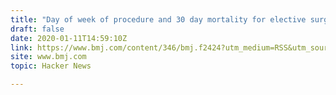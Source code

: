 ```yaml
---
title: "Day of week of procedure and 30 day mortality for elective surgery (2013)"
draft: false
date: 2020-01-11T14:59:10Z
link: https://www.bmj.com/content/346/bmj.f2424?utm_medium=RSS&utm_source=hune
site: www.bmj.com
topic: Hacker News  

---
```

